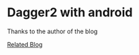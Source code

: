 # Dagger2 with android

Thanks to the author of the blog

[Related Blog](https://medium.com/@iammert/new-android-injector-with-dagger-2-part-1-8baa60152abe)

